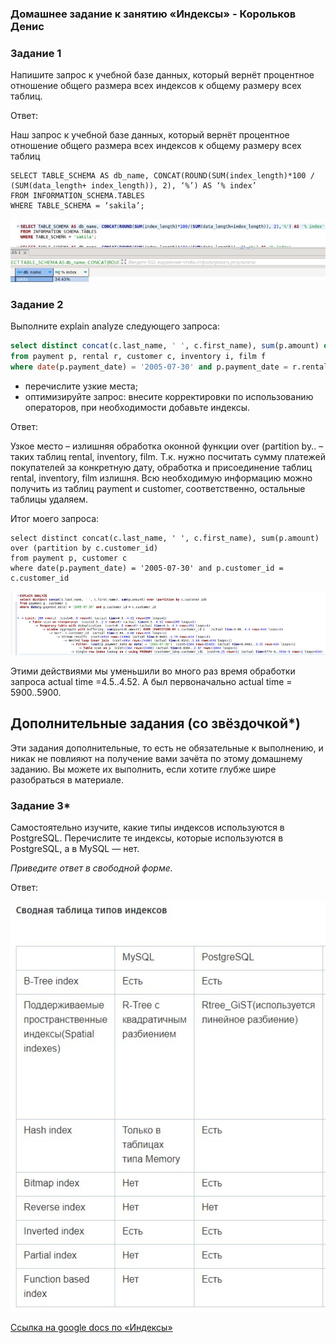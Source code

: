 ### Домашнее задание к занятию «Индексы» - Корольков Денис

### Задание 1

Напишите запрос к учебной базе данных, который вернёт процентное отношение общего размера всех индексов к общему размеру всех таблиц.

Ответ:

Наш запрос к учебной базе данных, который вернёт процентное отношение общего размера всех индексов к общему размеру всех таблиц

```
SELECT TABLE_SCHEMA AS db_name, CONCAT(ROUND(SUM(index_length)*100 / (SUM(data_length+ index_length)), 2), ‘%’) AS ‘% index’
FROM INFORMATION_SCHEMA.TABLES
WHERE TABLE_SCHEMA = ‘sakila’;
```
![screen1](https://github.com/KorolkovDenis/12.5-Index/blob/main/screenshots/screen1.jpg)


### Задание 2

Выполните explain analyze следующего запроса:
```sql
select distinct concat(c.last_name, ' ', c.first_name), sum(p.amount) over (partition by c.customer_id, f.title)
from payment p, rental r, customer c, inventory i, film f
where date(p.payment_date) = '2005-07-30' and p.payment_date = r.rental_date and r.customer_id = c.customer_id and i.inventory_id = r.inventory_id
```
- перечислите узкие места;
- оптимизируйте запрос: внесите корректировки по использованию операторов, при необходимости добавьте индексы.

Ответ:

Узкое место – излишняя обработка оконной функции over (partition by..  – таких таблиц rental, inventory, film. Т.к. нужно посчитать сумму платежей покупателей за конкретную дату, обработка и присоединение таблиц rental, inventory, film излишня. Всю необходимую информацию можно получить из таблиц payment и customer, соответственно, остальные таблицы удаляем.

Итог моего запроса:
```
select distinct concat(c.last_name, ' ', c.first_name), sum(p.amount) over (partition by c.customer_id)
from payment p, customer c
where date(p.payment_date) = '2005-07-30' and p.customer_id = c.customer_id
```

![screen2](https://github.com/KorolkovDenis/12.5-Index/blob/main/screenshots/screen2.jpg)

Этими действиями мы уменьшили во много раз время обработки запроса actual time =4.5..4.52. А был первоначально actual time = 5900..5900.

## Дополнительные задания (со звёздочкой*)
Эти задания дополнительные, то есть не обязательные к выполнению, и никак не повлияют на получение вами зачёта по этому домашнему заданию. Вы можете их выполнить, если хотите глубже шире разобраться в материале.

### Задание 3*

Самостоятельно изучите, какие типы индексов используются в PostgreSQL. Перечислите те индексы, которые используются в PostgreSQL, а в MySQL — нет.

*Приведите ответ в свободной форме.*

Ответ:

![screen3](https://github.com/KorolkovDenis/12.5-Index/blob/main/screenshots/screen3.jpg)


[Cсылка на google docs по «Индексы»](https://docs.google.com/document/d/1sR6GNwFNSvLkm7zELSIrXcB-ID9cX-5B/edit?usp=drive_link&ouid=104113173630640462528&rtpof=true&sd=true)